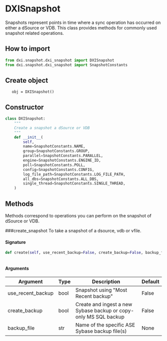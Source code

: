 # DXISnapshot

Snapshots represent points in time where a sync operation has occurred on either a dSource or VDB.
This class provides methods for commonly used snapshot related operations.

How to import
-------------
 
```python
from dxi.snapshot.dxi_snapshot import DXISnapshot
from dxi.snapshot.dxi_snapshot import SnapshotConstants
```

Create object
-------------
```
   obj = DXISnapshot() 
```

Constructor
-------------
```python
class DXISnapshot:
    """
    Create a snapshot a dSource or VDB
    """
    def __init__(
        self,
        name=SnapshotConstants.NAME,
        group=SnapshotConstants.GROUP,
        parallel=SnapshotConstants.PARALLEL,
        engine=SnapshotConstants.ENGINE_ID,
        poll=SnapshotConstants.POLL,
        config=SnapshotConstants.CONFIG,
        log_file_path=SnapshotConstants.LOG_FILE_PATH,
        all_dbs=SnapshotConstants.ALL_DBS,
        single_thread=SnapshotConstants.SINGLE_THREAD,
    )
```

Methods
--------
Methods correspond to operations you can perform on the snapshot of dSource or VDB.   

###create_snapshot 
To take a snapshot of a dsource, vdb or vfile.

#### Signature
```python
def create(self, use_recent_backup=False, create_backup=False, backup_file=None):
    
```

#### Arguments
Argument | Type | Description | Default    
-------- | ---- | ----------- | -------- 
use_recent_backup | bool | Snapshot using "Most Recent backup" | False 
create_backup | bool | Create and ingest a new Sybase backup or copy-only MS SQL backup | False 
backup_file | str | Name of the specific ASE Sybase backup file(s) | None 


